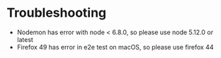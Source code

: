 # Troubleshooting

- Nodemon has error with node < 6.8.0, so please use node 5.12.0 or latest
- Firefox 49 has error in e2e test on macOS, so please use firefox 44
